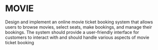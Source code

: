 # MOVIE
Design and implement an online movie ticket booking system that allows users to browse movies, select seats, make bookings, and manage their bookings. The system should provide a user-friendly interface for customers to interact with and should handle various aspects of movie ticket booking
